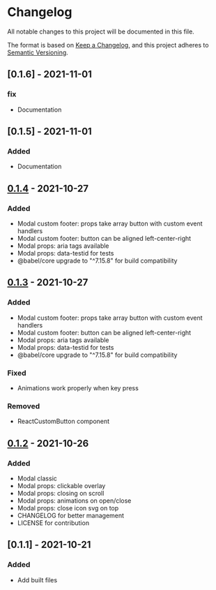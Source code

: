 # Changelog

All notable changes to this project will be documented in this file.

The format is based on [Keep a Changelog](https://keepachangelog.com/en/1.0.0/),
and this project adheres to [Semantic Versioning](https://semver.org/spec/v2.0.0.html).

## [0.1.6] - 2021-11-01

### fix

-   Documentation

## [0.1.5] - 2021-11-01

### Added

-   Documentation

## [0.1.4] - 2021-10-27

### Added

-   Modal custom footer: props take array button with custom event handlers
-   Modal custom footer: button can be aligned left-center-right
-   Modal props: aria tags available
-   Modal props: data-testid for tests
-   @babel/core upgrade to "^7.15.8" for build compatibility

## [0.1.3] - 2021-10-27

### Added

-   Modal custom footer: props take array button with custom event handlers
-   Modal custom footer: button can be aligned left-center-right
-   Modal props: aria tags available
-   Modal props: data-testid for tests
-   @babel/core upgrade to "^7.15.8" for build compatibility

### Fixed

-   Animations work properly when key press

### Removed

-   ReactCustomButton component

## [0.1.2] - 2021-10-26

### Added

-   Modal classic
-   Modal props: clickable overlay
-   Modal props: closing on scroll
-   Modal props: animations on open/close
-   Modal props: close icon svg on top
-   CHANGELOG for better management
-   LICENSE for contribution

## [0.1.1] - 2021-10-21

### Added

-   Add built files

[0.1.4]: https://github.com/audreydiez/react-custom-modal/pull/2
[0.1.3]: https://github.com/audreydiez/react-custom-modal/pull/1
[0.1.2]: https://github.com/audreydiez/react-custom-modal/commit/5b8e4da76e1655a393969549e12721bd7ac6840a
[0.1.0]: https://github.com/audreydiez/react-custom-modal/commit/77b4b2bd629a8df02077826cd73d16561e63119f
